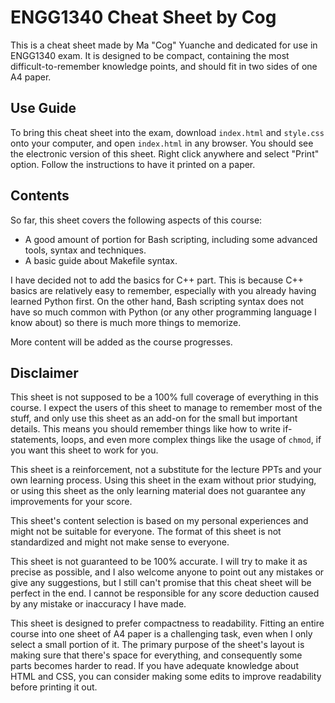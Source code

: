 # ENGG1340 Cheat Sheet by Cog

This is a cheat sheet made by Ma "Cog" Yuanche and dedicated for use in ENGG1340 exam. It is designed to be compact,
containing the most difficult-to-remember knowledge points, and should fit in two sides of one A4 paper.

## Use Guide

To bring this cheat sheet into the exam, download `index.html` and `style.css` onto your computer, and open `index.html`
in any browser. You should see the electronic version of this sheet. Right click anywhere and select "Print" option.
Follow the instructions to have it printed on a paper.

## Contents

So far, this sheet covers the following aspects of this course:

- A good amount of portion for Bash scripting, including some advanced tools, syntax and techniques.
- A basic guide about Makefile syntax.

I have decided not to add the basics for C++ part. This is because C++ basics are relatively easy to remember,
especially with you already having learned Python first. On the other hand, Bash scripting syntax does not have so much
common with Python (or any other programming language I know about) so there is much more things to memorize.

More content will be added as the course progresses.

## Disclaimer

This sheet is not supposed to be a 100% full coverage of everything in this course. I expect the users of this sheet to
manage to remember most of the stuff, and only use this sheet as an add-on for the small but important details. This
means you should remember things like how to write if-statements, loops, and even more complex things like the usage of
`chmod`, if you want this sheet to work for you.

This sheet is a reinforcement, not a substitute for the lecture PPTs and your own learning process. Using this sheet in
the exam without prior studying, or using this sheet as the only learning material does not guarantee any improvements
for your score.

This sheet's content selection is based on my personal experiences and might not be suitable for everyone. The format
of this sheet is not standardized and might not make sense to everyone.

This sheet is not guaranteed to be 100% accurate. I will try to make it as precise as possible, and I also welcome
anyone to point out any mistakes or give any suggestions, but I still can't promise that this cheat sheet will be 
perfect in the end. I cannot be responsible for any score deduction caused by any mistake or inaccuracy I have made.

This sheet is designed to prefer compactness to readability. Fitting an entire course into one sheet of A4 paper is a 
challenging task, even when I only select a small portion of it. The primary purpose of the sheet's layout is making
sure that there's space for everything, and consequently some parts becomes harder to read. If you have adequate
knowledge about HTML and CSS, you can consider making some edits to improve readability before printing it out.
